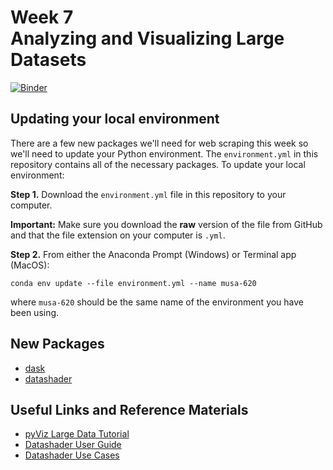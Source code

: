 # Week 7<br>Analyzing and Visualizing Large Datasets

[![Binder](https://mybinder.org/badge_logo.svg)](https://mybinder.org/v2/gh/MUSA-620-Spring-2019/week-6/master?filepath=lecture-7.ipynb)

## Updating your local environment

There are a few new packages we'll need for web scraping this week so we'll need
to update your Python environment. The `environment.yml` in this repository
contains all of the necessary packages. To update your local environment:

**Step 1.** Download the `environment.yml` file in this repository to your computer.

**Important:** Make sure you download the **raw** version of the file from GitHub and that the file extension on your computer is `.yml`.

**Step 2.** From either the Anaconda Prompt (Windows) or Terminal app (MacOS):

```
conda env update --file environment.yml --name musa-620
```

where `musa-620` should be the same name of the environment you have been using.

## New Packages

- [dask](http://docs.dask.org/en/latest/)
- [datashader](http://datashader.org/index.html)

## Useful Links and Reference Materials

- [pyViz Large Data Tutorial](http://pyviz.org/tutorial/10_Working_with_Large_Datasets.html)
- [Datashader User Guide](https://www.w3schools.com/html/html_intro.asp)
- [Datashader Use Cases](http://datashader.org/topics/index.html)
